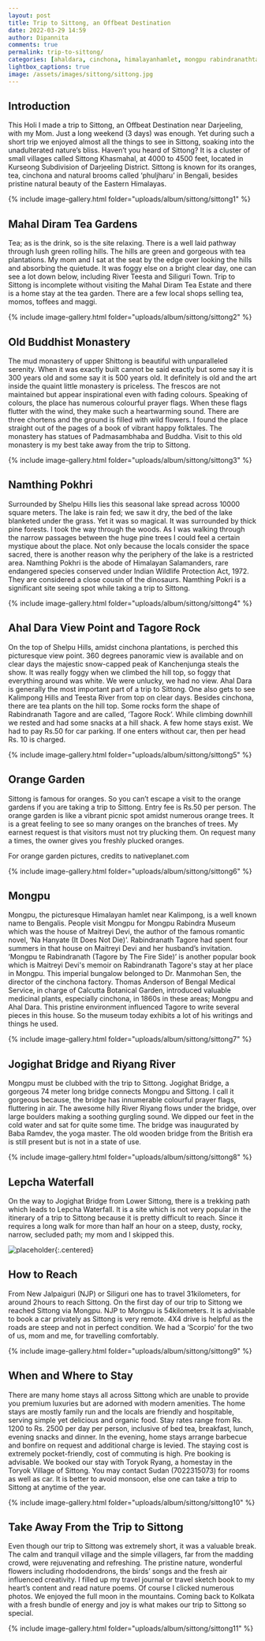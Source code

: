 ```yaml
---
layout: post
title: Trip to Sittong, an Offbeat Destination
date: 2022-03-29 14:59
author: Dipannita
comments: true
permalink: trip-to-sittong/
categories: [ahaldara, cinchona, himalayanhamlet, mongpu rabindranathtagore, naturesbliss, northbengal, offbeatdestination, oranges, pristine, serene, sittong, tea, Travel, westbengaltourism]
lightbox_captions: true
image: /assets/images/sittong/sittong.jpg 
---
```





## Introduction

This Holi I made a trip to Sittong, an Offbeat Destination near Darjeeling, with my Mom. Just a long weekend (3 days) was enough. Yet during such a short trip we enjoyed almost all the things to see in Sittong, soaking into the unadulterated nature’s bliss. Haven’t you heard of Sittong? It is a cluster of small villages called Sittong Khasmahal, at 4000 to 4500 feet, located in Kurseong Subdivision of Darjeeling District. Sittong is known for its oranges, tea, cinchona and natural brooms called ‘phuljharu’ in Bengali, besides pristine natural beauty of the Eastern Himalayas.		
			
{% include image-gallery.html folder="uploads/album/sittong/sittong1" %}   
			
			
			
## Mahal Diram Tea Gardens

Tea; as is the drink, so is the site relaxing. There is a well laid pathway through lush green rolling hills. The hills are green and gorgeous with tea plantations. My mom and I sat at the seat by the edge over looking the hills and absorbing the quietude. It was foggy else on a bright clear day, one can see a lot down below, including River Teesta and Siliguri Town. Trip to Sittong is incomplete without visiting the Mahal Diram Tea Estate and there is a home stay at the tea garden.  There are a few local shops selling tea, momos, toffees and maggi.		
			
			
{% include image-gallery.html folder="uploads/album/sittong/sittong2" %}   
			
## Old Buddhist Monastery 

The mud monastery of upper Shittong is beautiful with unparalleled serenity. When it was exactly built cannot be said exactly but some say it is 300 years old and some say it is 500 years old. It definitely is old and the art inside the quaint little monastery is priceless. The frescos are not maintained but appear inspirational even with fading colours. Speaking of colours, the place has numerous colourful prayer flags. When these flags flutter with the wind, they make such a heartwarming sound. There are three chortens and the ground is filled with wild flowers. I found the place straight out of the pages of a book of vibrant happy folktales. The monastery has statues of Padmasambhaba and Buddha. Visit to this old monastery is my best take away from the trip to Sittong.		
			
{% include image-gallery.html folder="uploads/album/sittong/sittong3" %}  
			
## Namthing Pokhri		
		
Surrounded by Shelpu Hills lies this seasonal lake spread across 10000 square meters. The lake is rain fed; we saw it dry, the bed of the lake blanketed under the grass. Yet it was so magical. It was surrounded by thick pine forests. I took the way through the woods. As I was walking through the narrow passages between the huge pine trees I could feel a certain mystique about the place. Not only because the locals consider the space sacred, there is another reason why the periphery of the lake is a restricted area. Namthing Pokhri is the abode of Himalayan Salamanders, rare endangered species conserved under Indian Wildlife Protection Act, 1972. They are considered a close cousin of the dinosaurs. Namthing Pokri is a significant site seeing spot while taking a trip to Sittong. 		
			
{% include image-gallery.html folder="uploads/album/sittong/sittong4" %}  


## Ahal Dara View Point and Tagore Rock

On the top of Shelpu Hills, amidst cinchona plantations, is perched this picturesque view point. 360 degrees panoramic view is available and on clear days the majestic snow-capped peak of Kanchenjunga steals the show. It was really foggy when we climbed the hill top, so foggy that everything around was white. We were unlucky, we had no view. Ahal Dara is generally the most important part of a trip to Sittong. One also gets to see Kalimpong Hills and Teesta River from top on clear days. Besides cinchona, there are tea plants on the hill top. Some rocks form the shape of Rabindranath Tagore and are called, ‘Tagore Rock’. While climbing downhill we rested and had some snacks at a hill shack. A few home stays exist. We had to pay Rs.50 for car parking. If one enters without car, then per head Rs. 10 is charged.		
			
{% include image-gallery.html folder="uploads/album/sittong/sittong5" %}  
		
														
## Orange Garden		
		
Sittong is famous for oranges. So you can’t escape a visit to the orange gardens if you are taking a trip to Sittong. Entry fee is Rs.50 per person. The orange garden is like a vibrant picnic spot amidst numerous orange trees. It is a great feeling to see so many oranges on the branches of trees. My earnest request is that visitors must not try plucking them. On request many a times, the owner gives you freshly plucked oranges.

For orange garden pictures, credits to nativeplanet.com  		
			
{% include image-gallery.html folder="uploads/album/sittong/sittong6" %}  

## Mongpu

Mongpu, the picturesque Himalayan hamlet near Kalimpong, is a well known name to Bengalis. People visit Mongpu for Mongpu Rabindra Museum which was the house of Maitreyi Devi, the author of the famous romantic novel, ‘Na Hanyate (It Does Not Die)’. Rabindranath Tagore had spent four summers in that house on Maitreyi Devi and her husband’s invitation. ‘Mongpu te Rabindranath (Tagore by The Fire Side)’ is another popular book which is Maitreyi Devi's memoir on Rabindranath Tagore's stay at her place in Mongpu. This imperial bungalow belonged to Dr. Manmohan Sen, the director of the cinchona factory. Thomas Anderson of Bengal Medical Service, in charge of Calcutta Botanical Garden, introduced valuable medicinal plants, especially cinchona, in 1860s in these areas; Mongpu and Ahal Dara. This pristine environment influenced Tagore to write several pieces in this house. So the museum today exhibits a lot of his writings and things he used. 		

{% include image-gallery.html folder="uploads/album/sittong/sittong7" %}  
			
			
## Jogighat Bridge and Riyang River		
		
Mongpu must be clubbed with the trip to Sittong. Jogighat Bridge, a gorgeous 74 meter long bridge connects Mongpu and Sittong. I call it gorgeous because, the bridge has innumerable colourful prayer flags, fluttering in air. The awesome hilly River Riyang flows under the bridge, over large boulders making a soothing gurgling sound. We dipped our feet in the cold water and sat for quite some time. The bridge was inaugurated by Baba Ramdev, the yoga master. The old wooden bridge from the British era is still present but is not in a state of use.		

{% include image-gallery.html folder="uploads/album/sittong/sittong8" %}  			

## Lepcha Waterfall		
		
On the way to Jogighat Bridge from Lower Sittong, there is a trekking path which leads to Lepcha Waterfall. It is a site which is not very popular in the itinerary of a trip to Sittong because it is pretty difficult to reach. Since it requires a long walk for more than half an hour on a steep, dusty, rocky, narrow, secluded path; my mom and I skipped this.	

![placeholder](/assets/images/Lepcha-Falls.jpg){:.centered}
																													
## How to Reach  	

From New Jalpaiguri (NJP) or Siliguri one has to travel 31kilometers, for around 2hours to reach Sittong. On the first day of our trip to Sittong we reached Sittong via Mongpu. NJP to Mongpu is 54kilometers. It is advisable to book a car privately as Sittong is very remote. 4X4 drive is helpful as the roads are steep and not in perfect condition. We had a ‘Scorpio’ for the two of us, mom and me, for travelling comfortably. 		
			
{% include image-gallery.html folder="uploads/album/sittong/sittong9" %}  	

## When and Where to Stay

There are many home stays all across Sittong which are unable to provide you premium luxuries but are adorned with modern amenities. The home stays are mostly family run and the locals are friendly and hospitable, serving simple yet delicious and organic food. Stay rates range from Rs. 1200 to Rs. 2500 per day per person, inclusive of bed tea, breakfast, lunch, evening snacks and dinner. In the evening, home stays arrange barbecue and bonfire on request and additional charge is levied. The staying cost is extremely pocket-friendly, cost of commuting is high. Pre booking is advisable. We booked our stay with Toryok Ryang, a homestay in the Toryok Village of Sittong. You may contact Sudan (7022315073) for rooms as well as car. It is better to avoid monsoon, else one can take a trip to Sittong at anytime of the year.

{% include image-gallery.html folder="uploads/album/sittong/sittong10" %}  	


## Take Away From the Trip to Sittong

Even though our trip to Sittong was extremely short, it was a valuable break. The calm and tranquil village and the simple villagers, far from the madding crowd, were rejuvenating and refreshing. The pristine nature, wonderful flowers including rhododendrons, the birds’ songs and the fresh air influenced creativity. I filled up my travel journal or travel sketch book to my heart’s content and read nature poems. Of course I clicked numerous photos. We enjoyed the full moon in the mountains. Coming back to Kolkata with a fresh bundle of energy and joy is what makes our trip to Sittong so special.  		
			
{% include image-gallery.html folder="uploads/album/sittong/sittong11" %}  	
